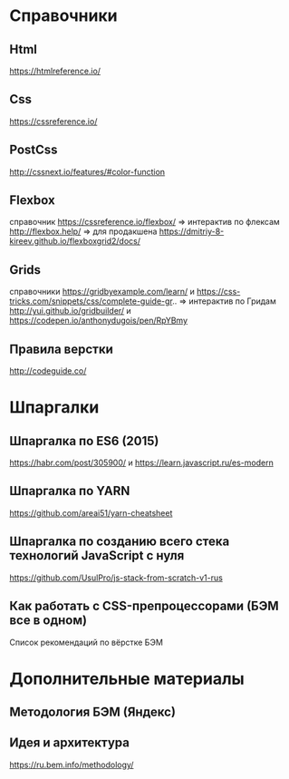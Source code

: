 # Справочники
## Html
https://htmlreference.io/

## Css
https://cssreference.io/

## PostCss 
http://cssnext.io/features/#color-function
## Flexbox
справочник https://cssreference.io/flexbox/
=> интерактив по флексам http://flexbox.help/ => для продакшена https://dmitriy-8-kireev.github.io/flexboxgrid2/docs/

## Grids
справочники https://gridbyexample.com/learn/ и https://css-tricks.com/snippets/css/complete-guide-gr..
=> интерактив по Гридам http://yui.github.io/gridbuilder/ и https://codepen.io/anthonydugois/pen/RpYBmy
## Правила верстки
http://codeguide.co/

# Шпаргалки

## Шпаргалка по ES6 (2015)
https://habr.com/post/305900/ и https://learn.javascript.ru/es-modern

## Шпаргалка по YARN
https://github.com/areai51/yarn-cheatsheet

## Шпаргалка по созданию всего cтека технологий JavaScript с нуля
https://github.com/UsulPro/js-stack-from-scratch-v1-rus

## Как работать с CSS-препроцессорами (БЭМ все в одном)
Список рекомендаций по вёрстке БЭМ

# Дополнительные материалы

## Методология БЭМ (Яндекс)
## Идея и архитектура

https://ru.bem.info/methodology/



